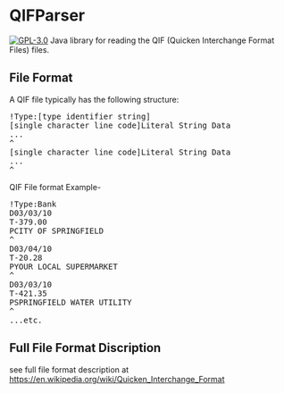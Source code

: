 # QIFParser

[![GPL-3.0](https://img.shields.io/badge/license-LGPL--3%2FApache--2.0-blue.svg)](LICENSE)
Java library for reading the QIF (Quicken Interchange Format Files) files.

## File Format 
A QIF file typically has the following structure:
<pre>
!Type:[type identifier string]
[single character line code]Literal String Data
...
^
[single character line code]Literal String Data
...
^
</pre>

QIF File format Example-
<pre>
!Type:Bank
D03/03/10
T-379.00
PCITY OF SPRINGFIELD
^
D03/04/10
T-20.28
PYOUR LOCAL SUPERMARKET
^
D03/03/10
T-421.35
PSPRINGFIELD WATER UTILITY
^
...etc.
</pre>

## Full File Format Discription 
see full file format description at https://en.wikipedia.org/wiki/Quicken_Interchange_Format
